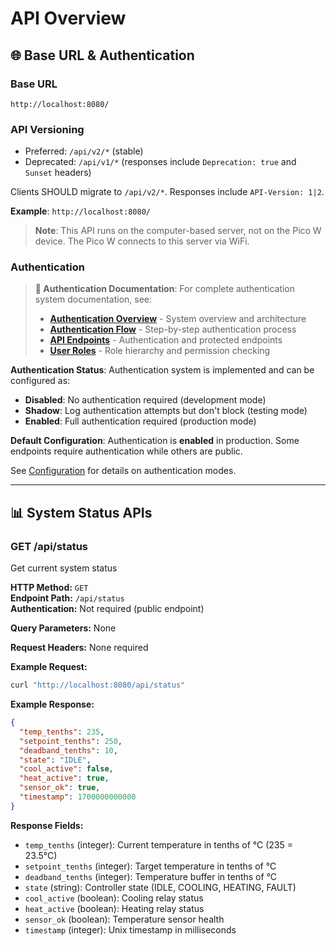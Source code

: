 # API Overview

## 🌐 Base URL & Authentication

### **Base URL**
```
http://localhost:8080/
```
### **API Versioning**

- Preferred: `/api/v2/*` (stable)
- Deprecated: `/api/v1/*` (responses include `Deprecation: true` and `Sunset` headers)

Clients SHOULD migrate to `/api/v2/*`. Responses include `API-Version: 1|2`.

**Example**: `http://localhost:8080/`

> **Note**: This API runs on the computer-based server, not on the Pico W device. The Pico W connects to this server via WiFi.

### **Authentication**

> **🔐 Authentication Documentation**: For complete authentication system documentation, see:
> - **[Authentication Overview](../auth/01-overview.md)** - System overview and architecture
> - **[Authentication Flow](../auth/02-authentication-flow.md)** - Step-by-step authentication process
> - **[API Endpoints](../auth/06-api-endpoints.md)** - Authentication and protected endpoints
> - **[User Roles](../auth/07-user-roles.md)** - Role hierarchy and permission checking

**Authentication Status**: Authentication system is implemented and can be configured as:
- **Disabled**: No authentication required (development mode)
- **Shadow**: Log authentication attempts but don't block (testing mode)  
- **Enabled**: Full authentication required (production mode)

**Default Configuration**: Authentication is **enabled** in production. Some endpoints require authentication while others are public.

See [Configuration](../auth/05-configuration.md) for details on authentication modes.

---

## 📊 System Status APIs

### **GET /api/status**
Get current system status

**HTTP Method:** `GET`  
**Endpoint Path:** `/api/status`  
**Authentication:** Not required (public endpoint)

**Query Parameters:** None

**Request Headers:** None required

**Example Request:**
```bash
curl "http://localhost:8080/api/status"
```

**Example Response:**
```json
{
  "temp_tenths": 235,
  "setpoint_tenths": 250,
  "deadband_tenths": 10,
  "state": "IDLE",
  "cool_active": false,
  "heat_active": true,
  "sensor_ok": true,
  "timestamp": 1700000000000
}
```

**Response Fields:**
- `temp_tenths` (integer): Current temperature in tenths of °C (235 = 23.5°C)
- `setpoint_tenths` (integer): Target temperature in tenths of °C
- `deadband_tenths` (integer): Temperature buffer in tenths of °C
- `state` (string): Controller state (IDLE, COOLING, HEATING, FAULT)
- `cool_active` (boolean): Cooling relay status
- `heat_active` (boolean): Heating relay status
- `sensor_ok` (boolean): Temperature sensor health
- `timestamp` (integer): Unix timestamp in milliseconds

